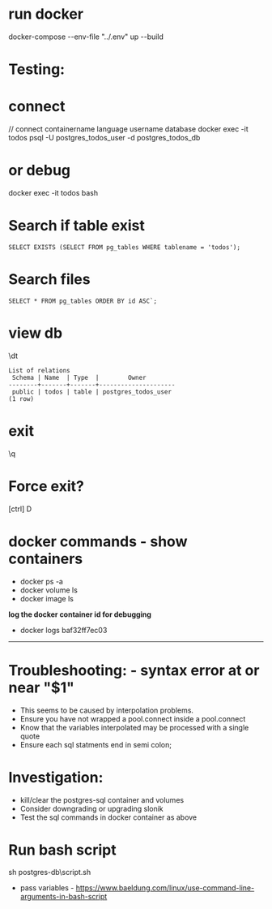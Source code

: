 # run docker
 docker-compose --env-file \"../.env\" up --build

# Testing:
# connect
// connect      containername  language username               database
docker exec -it todos          psql     -U postgres_todos_user -d postgres_todos_db

# or debug
docker exec -it todos bash

# Search if table exist
```
SELECT EXISTS (SELECT FROM pg_tables WHERE tablename = 'todos');
```

# Search files 
```
SELECT * FROM pg_tables ORDER BY id ASC`;
```

# view db
\dt

```
List of relations
 Schema | Name  | Type  |        Owner
--------+-------+-------+---------------------
 public | todos | table | postgres_todos_user
(1 row)
```
# exit
\q

# Force exit?
[ctrl] D 

# docker commands - show containers
- docker ps -a
- docker volume ls
- docker image ls

**log the docker container id for debugging**
- docker logs baf32ff7ec03

------------------------------------------
# Troubleshooting: - syntax error at or near "$1"
- This seems to be caused by interpolation problems.
- Ensure you have not wrapped a pool.connect inside a pool.connect
- Know that the variables interpolated may be processed with a single quote
- Ensure each sql statments end in semi colon;

# Investigation:
- kill/clear the postgres-sql container and volumes
- Consider downgrading or upgrading slonik
- Test the sql commands in docker container as above

# Run bash script
sh postgres-db\script.sh
- pass variables - https://www.baeldung.com/linux/use-command-line-arguments-in-bash-script




